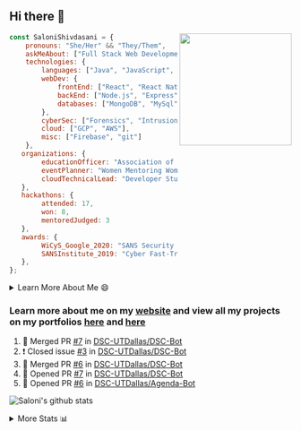 ## Hi there 👋

<img align='right' src="https://storage.googleapis.com/saloni-shivdasani-resume/Saloni.png" width="200">

```javascript
const SaloniShivdasani = {
    pronouns: "She/Her" && "They/Them",
    askMeAbout: ["Full Stack Web Development", "Cloud Computing", "Cyber Security"],
    technologies: {
        languages: ["Java", "JavaScript", "SQL", "Python", "C++", "R"],
        webDev: {
            frontEnd: ["React", "React Native", "Electron"],
            backEnd: ["Node.js", "Express", "Flask"],
            databases: ["MongoDB", "MySql"],
        },
        cyberSec: ["Forensics", "Intrusion Detection", "Security Operations", "Network and Application Penetration Testing"],
        cloud: ["GCP", "AWS"],
        misc: ["Firebase", "git"]
    },
   organizations: {
        educationOfficer: "Association of Computer Machinery, UTD",
        eventPlanner: "Women Mentoring Women in Engineering, UTD",
        cloudTechnicalLead: "Developer Students Club, UTD"
   },
   hackathons: {
        attended: 17,
        won: 8,
        mentoredJudged: 3
   },
   awards: {
        WiCyS_Google_2020: "SANS Security Training Scholarship",
        SANSInstitute_2019: "Cyber Fast-Track Game Quarter-Finalist",
   },
};
```

<!--START_SECTION:table-->
<details>

<summary>Learn More About Me 😄 </summary>

I am a junior at The University of Texas at Dallas, and I am currently majoring in Software Engineering with a concentration in Information Assurance. I am interested and have experience in full stack development, cloud computing, and cybersecurity. I hope to find opportunities where I can gain exposure to algorithm and project design. My ultimate aim is to develop futuristic products for users because I am inspired by the impact of computing on society.

I have experience in full stack web development through my participation and awards in hackathons where I have learnt and used React, Node.js, Express, MongoDB, Flask, NLTK, and React Native along with GIT, GCP, and Firebase. Last semester, I was also responsible for backend development for a project at a local NGO where I created a REST API using Node.js, Express, MongoDB and SQL and hosted it on servers using GCP. 

From my coursework and local competitions, I have skills in algorithms and data structures in Java, database management using SQL and machine learning using Python and R. I have also been a quarter-finalist in a national cybersecurity completion hosted by the SANS institute.

I am also actively involved in campus organization where I am the cloud technical lead for Developer Student Club, Mentor and Education Officer for Association of Computing Machinery, event planner for Women Mentoring Women in Engineering and IT Committee member for IEEE.

</details>

<!--END_SECTION:table-->

### Learn more about me on my [website](https://www.saloni-shivdasani.codes) and view all my projects on my portfolios [here](https://www.saloni-shivdasani.codes/projects) and  [here](http://devpost.com/SaloniS)

<!--START_SECTION:activity-->
1. 🎉 Merged PR [#7](https://github.com//DSC-UTDallas/DSC-Bot/pull/7) in [DSC-UTDallas/DSC-Bot](https://github.com//DSC-UTDallas/DSC-Bot)
2. ❗️ Closed issue [#3](https://github.com//DSC-UTDallas/DSC-Bot/issues/3) in [DSC-UTDallas/DSC-Bot](https://github.com//DSC-UTDallas/DSC-Bot)
3. 🎉 Merged PR [#6](https://github.com//DSC-UTDallas/DSC-Bot/pull/6) in [DSC-UTDallas/DSC-Bot](https://github.com//DSC-UTDallas/DSC-Bot)
4. 💪 Opened PR [#7](https://github.com//DSC-UTDallas/DSC-Bot/pull/7) in [DSC-UTDallas/DSC-Bot](https://github.com//DSC-UTDallas/DSC-Bot)
5. 💪 Opened PR [#6](https://github.com//DSC-UTDallas/Agenda-Bot/pull/6) in [DSC-UTDallas/Agenda-Bot](https://github.com//DSC-UTDallas/Agenda-Bot)
<!--END_SECTION:activity-->

![Saloni's github stats](https://github-readme-stats.vercel.app/api?username=SaloniSS)

<!--START_SECTION:table-->
<details>

<summary>More Stats 📊 </summary>

<!--START_SECTION:waka-->
![Lines of code](https://img.shields.io/badge/From%20Hello%20World%20I%27ve%20Written-22.7%20million%20lines%20of%20code-blue)

**🐱 My Github Data** 

> 🏆 1,552 Contributions in the Year 2020
 > 
> 📦 520.1 kB Used in Github's Storage 
 > 
> 💼 Opted to Hire
 > 
> 📜 21 Public Repositories
 > 
> 🔑 17 Private Repositories 

**I'm a Night 🦉** 

```text
🌞 Morning    209 commits    ████░░░░░░░░░░░░░░░░░░░░░   18.43% 
🌆 Daytime    238 commits    █████░░░░░░░░░░░░░░░░░░░░   20.99% 
🌃 Evening    371 commits    ████████░░░░░░░░░░░░░░░░░   32.72% 
🌙 Night      316 commits    ███████░░░░░░░░░░░░░░░░░░   27.87%

```
📅 **I'm Most Productive on Saturday** 

```text
Monday       108 commits    ██░░░░░░░░░░░░░░░░░░░░░░░   9.52% 
Tuesday      71 commits     █░░░░░░░░░░░░░░░░░░░░░░░░   6.26% 
Wednesday    107 commits    ██░░░░░░░░░░░░░░░░░░░░░░░   9.44% 
Thursday     53 commits     █░░░░░░░░░░░░░░░░░░░░░░░░   4.67% 
Friday       150 commits    ███░░░░░░░░░░░░░░░░░░░░░░   13.23% 
Saturday     369 commits    ████████░░░░░░░░░░░░░░░░░   32.54% 
Sunday       276 commits    ██████░░░░░░░░░░░░░░░░░░░   24.34%

```


📊 **This Week I Spent My Time On** 

```text
⌚︎ Time Zone: America/Chicago

💬 Programming Languages: 
JavaScript               6 hrs 4 mins        ██████████████████████░░░   89.07% 
Python                   26 mins             █░░░░░░░░░░░░░░░░░░░░░░░░   6.55% 
TypeScript               7 mins              ░░░░░░░░░░░░░░░░░░░░░░░░░   1.74% 
Text                     4 mins              ░░░░░░░░░░░░░░░░░░░░░░░░░   1.22% 
Other                    3 mins              ░░░░░░░░░░░░░░░░░░░░░░░░░   0.84%

```

**I Mostly Code in JavaScript** 

```text
JavaScript               21 repos            ████████████░░░░░░░░░░░░░   51.22% 
Java                     5 repos             ███░░░░░░░░░░░░░░░░░░░░░░   12.2% 
TypeScript               5 repos             ███░░░░░░░░░░░░░░░░░░░░░░   12.2% 
CSS                      3 repos             █░░░░░░░░░░░░░░░░░░░░░░░░   7.32% 
PHP                      2 repos             █░░░░░░░░░░░░░░░░░░░░░░░░   4.88%

```



<!--END_SECTION:waka-->

<!--END_SECTION:table-->

<!--
**SaloniSS/SaloniSS** is a ✨ _special_ ✨ repository because its `README.md` (this file) appears on your GitHub profile.

Here are some ideas to get you started:

- 🔭 I’m currently working on ...
- 🌱 I’m currently learning ...
- 👯 I’m looking to collaborate on ...
- 🤔 I’m looking for help with ...
- 💬 Ask me about ...
- 📫 How to reach me: ...
- 😄 Pronouns: ...
- ⚡ Fun fact: ...
-->
